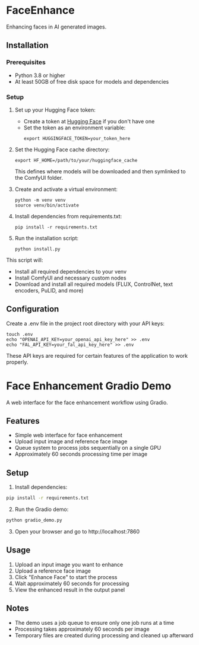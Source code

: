 # FaceEnhance
Enhancing faces in AI generated images.

## Installation

### Prerequisites
- Python 3.8 or higher
- At least 50GB of free disk space for models and dependencies

### Setup

1. Set up your Hugging Face token:
   - Create a token at [Hugging Face](https://huggingface.co/settings/tokens) if you don't have one
   - Set the token as an environment variable:
     ```
     export HUGGINGFACE_TOKEN=your_token_here
     ```

2. Set the Hugging Face cache directory:
   ```
   export HF_HOME=/path/to/your/huggingface_cache
   ```
   This defines where models will be downloaded and then symlinked to the ComfyUI folder.

3. Create and activate a virtual environment:
   ```
   python -m venv venv
   source venv/bin/activate
   ```

4. Install dependencies from requirements.txt:
   ```
   pip install -r requirements.txt
   ```

5. Run the installation script:
   ```
   python install.py
   ```

This script will:
- Install all required dependencies to your venv
- Install ComfyUI and necessary custom nodes
- Download and install all required models (FLUX, ControlNet, text encoders, PuLID, and more)

## Configuration

Create a .env file in the project root directory with your API keys:
```
touch .env
echo "OPENAI_API_KEY=your_openai_api_key_here" >> .env
echo "FAL_API_KEY=your_fal_api_key_here" >> .env
```

These API keys are required for certain features of the application to work properly.

# Face Enhancement Gradio Demo

A web interface for the face enhancement workflow using Gradio.

## Features

- Simple web interface for face enhancement
- Upload input image and reference face image
- Queue system to process jobs sequentially on a single GPU
- Approximately 60 seconds processing time per image

## Setup

1. Install dependencies:

```bash
pip install -r requirements.txt
```

2. Run the Gradio demo:

```bash
python gradio_demo.py
```

3. Open your browser and go to http://localhost:7860

## Usage

1. Upload an input image you want to enhance
2. Upload a reference face image
3. Click "Enhance Face" to start the process
4. Wait approximately 60 seconds for processing
5. View the enhanced result in the output panel

## Notes

- The demo uses a job queue to ensure only one job runs at a time
- Processing takes approximately 60 seconds per image
- Temporary files are created during processing and cleaned up afterward
